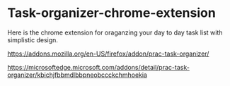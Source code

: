 # Task-organizer-chrome-extension
Here is the chrome extension for oraganzing your day to day task list with simplistic design.              

https://addons.mozilla.org/en-US/firefox/addon/prac-task-organizer/

https://microsoftedge.microsoft.com/addons/detail/prac-task-organizer/kbichjfbbmdlbbpneobccckchmhoekia
